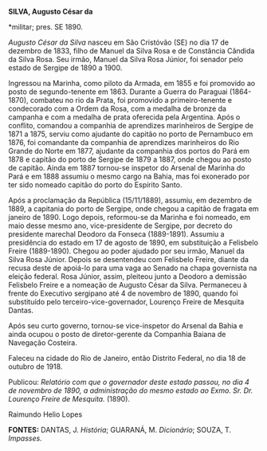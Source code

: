 **SILVA, Augusto César da**

\*militar; pres. SE 1890.

*Augusto César da Silva* nasceu em São Cristóvão (SE) no dia 17 de
dezembro de 1833, filho de Manuel da Silva Rosa e de Constância Cândida
da Silva Rosa. Seu irmão, Manuel da Silva Rosa Júnior, foi senador pelo
estado de Sergipe de 1890 a 1900.

Ingressou na Marinha, como piloto da Armada, em 1855 e foi promovido ao
posto de segundo-tenente em 1863. Durante a Guerra do Paraguai
(1864-1870), combateu no rio da Prata, foi promovido a primeiro-tenente
e condecorado com a Ordem da Rosa, com a medalha de bronze da campanha e
com a medalha de prata oferecida pela Argentina. Após o conflito,
comandou a companhia de aprendizes marinheiros de Sergipe de 1871 a
1875, serviu como ajudante do capitão no porto de Pernambuco em 1876,
foi comandante da companhia de aprendizes marinheiros do Rio Grande do
Norte em 1877, ajudante da companhia dos portos do Pará em 1878 e
capitão do porto de Sergipe de 1879 a 1887, onde chegou ao posto de
capitão. Ainda em 1887 tornou-se inspetor do Arsenal de Marinha do Pará
e em 1888 assumiu o mesmo cargo na Bahia, mas foi exonerado por ter sido
nomeado capitão do porto do Espírito Santo.

Após a proclamação da República (15/11/1889), assumiu, em dezembro de
1889, a capitania do porto de Sergipe, onde chegou a capitão de fragata
em janeiro de 1890. Logo depois, reformou-se da Marinha e foi nomeado,
em maio desse mesmo ano, vice-presidente de Sergipe, por decreto do
presidente marechal Deodoro da Fonseca (1889-1891). Assumiu a
presidência do estado em 17 de agosto de 1890, em substituição a
Felisbelo Freire (1889-1890). Chegou ao poder ajudado por seu irmão,
Manuel da Silva Rosa Júnior. Depois se desentendeu com Felisbelo Freire,
diante da recusa deste de apoiá-lo para uma vaga ao Senado na chapa
governista na eleição federal. Rosa Júnior, assim, pleiteou junto a
Deodoro a demissão Felisbelo Freire e a nomeação de Augusto César da
Silva. Permaneceu à frente do Executivo sergipano até 4 de novembro de
1890, quando foi substituído pelo terceiro-vice-governador, Lourenço
Freire de Mesquita Dantas.

Após seu curto governo, tornou-se vice-inspetor do Arsenal da Bahia e
ainda ocupou o posto de diretor-gerente da Companhia Baiana de Navegação
Costeira.

Faleceu na cidade do Rio de Janeiro, então Distrito Federal, no dia 18
de outubro de 1918.

Publicou: *Relatório com que o governador deste estado passou, no dia 4
de novembro de 1890, a administração do mesmo estado ao Exmo. Sr. Dr.
Lourenço Freire de Mesquita.* (1890).

Raimundo Helio Lopes

**FONTES:** DANTAS, J. *História*; GUARANÁ, M. *Dicionário*; SOUZA, T.
*Impasses.*
